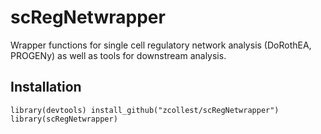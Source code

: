 # scRegNetwrapper
Wrapper functions for single cell regulatory network analysis (DoRothEA, PROGENy) as well as tools for downstream analysis.

## Installation
`library(devtools)
install_github("zcollest/scRegNetwrapper")
library(scRegNetwrapper)`

